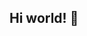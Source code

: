 ## Hi world! 👋

<!--
**RosalindaReyesZ/RosalindaReyesZ** is a ✨ _special_ ✨ repository because its `README.md` (this file) appears on your GitHub profile.

Here are some ideas to get you started:

- 🔭 I’m currently working on (https://experienciasennutricion.com/web/) 
- 🌱 I’m currently learning FrontEnd programming.
- 👯 I’m looking to collaborate on projects related with Nutrition and Design. 
- 💬 Ask me about Science and Health.
- 📫 How to reach me: https://www.facebook.com/RosalindaReeyez or rosacss404@gmail.com
-->
